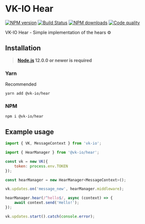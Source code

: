 # VK-IO Hear
<a href="https://www.npmjs.com/package/@vk-io/hear"><img src="https://img.shields.io/npm/v/@vk-io/hear.svg?style=flat-square" alt="NPM version"></a>
<a href="https://github.com/negezor/vk-io/actions/workflows/tests.yml"><img src="https://img.shields.io/github/workflow/status/negezor/vk-io/tests.svg?style=flat-square" alt="Build Status"></a>
<a href="https://www.npmjs.com/package/@vk-io/hear"><img src="https://img.shields.io/npm/dt/@vk-io/hear.svg?style=flat-square" alt="NPM downloads"></a>
<a href="https://www.codacy.com/app/negezor/vk-io"><img src="https://img.shields.io/codacy/grade/25ee36d46e6e498981a74f8b0653aacc.svg?style=flat-square" alt="Code quality"></a>

VK-IO Hear - Simple implementation of the hears ⚙️

## Installation
> **[Node.js](https://nodejs.org/) 12.0.0 or newer is required**  

### Yarn
Recommended
```
yarn add @vk-io/hear
```

### NPM
```
npm i @vk-io/hear
```

## Example usage
```js
import { VK, MessageContext } from 'vk-io';

import { HearManager } from '@vk-io/hear';

const vk = new VK({
	token: process.env.TOKEN
});

const hearManager = new HearManager<MessageContext>();

vk.updates.on('message_new', hearManager.middleware);

hearManager.hear(/^hello$/, async (context) => {
	await context.send('Hello!');
});

vk.updates.start().catch(console.error);
```
